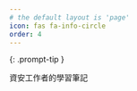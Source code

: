 ```yaml
---
# the default layout is 'page'
icon: fas fa-info-circle
order: 4
---
```


{: .prompt-tip }

資安工作者的學習筆記

